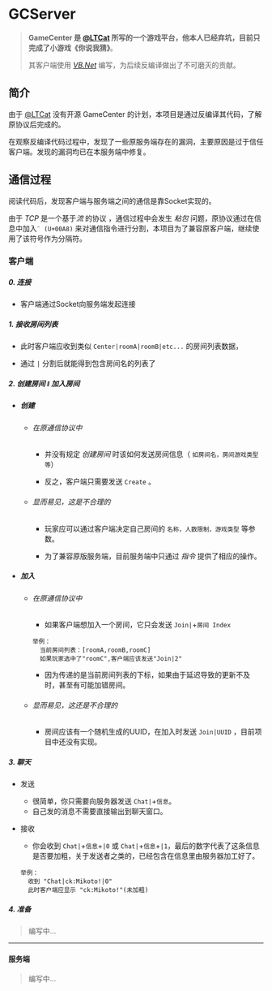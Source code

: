 # GCServer

> **GameCenter **是 [@LTCat](https://github.com/LTCatt) 所写的一个游戏平台，他本人已经弃坑，目前只完成了小游戏**《你说我猜》**。
>
> 其客户端使用 [*VB.Net*](https://en.wikipedia.org/wiki/Visual_Basic_.NET) 编写，为后续反编译做出了不可磨灭的贡献。



## 简介

由于 [@LTCat](https://github.com/LTCatt) 没有开源 GameCenter 的计划，本项目是通过反编译其代码，了解原协议后完成的。

在观察反编译代码过程中，发现了一些原服务端存在的漏洞，主要原因是过于信任客户端。发现的漏洞均已在本服务端中修复。



## 通信过程

阅读代码后，发现客户端与服务端之间的通信是靠Socket实现的。

由于 *TCP* 是一个基于*流* 的协议 ，通信过程中会发生 *粘包* 问题，原协议通过在信息中加入`¨ (U+00A8)` 来对通信指令进行分割，本项目为了兼容原客户端，继续使用了该符号作为分隔符。



### 客户端

#####  0. 连接

  * 客户端通过Socket向服务端发起连接

##### 1. 接收房间列表

  * 此时客户端应收到类似 `Center|roomA|roomB|etc...` 的房间列表数据，

  * 通过 `|` 分割后就能得到包含房间名的列表了

##### 2. 创建房间 ǁ 加入房间

* ##### 创建

  * ###### 在原通信协议中

    * 并没有规定 *创建房间* 时该如何发送房间信息（ `如房间名，房间游戏类型等`）

    * 反之，客户端只需要发送 `Create` 。

  * ######  显而易见，这是不合理的

    * 玩家应可以通过客户端决定自己房间的 `名称，人数限制，游戏类型` 等参数。

    * 为了兼容原版服务端，目前服务端中只通过 *指令* 提供了相应的操作。

* ##### 加入
  * ###### 在原通信协议中
    * 如果客户端想加入一个房间，它只会发送 `Join|`+`房间 Index`
    ```
    举例：
      当前房间列表：[roomA,roomB,roomC]
      如果玩家选中了"roomC",客户端应该发送"Join|2"
    ```
    * 因为传递的是当前房间列表的下标，如果由于延迟导致的更新不及时，甚至有可能加错房间。

  * ###### 显而易见，这还是不合理的
    * 房间应该有一个随机生成的UUID，在加入时发送 `Join|UUID` ，目前项目中还没有实现。

##### 3. 聊天

* 发送
  
  * 很简单，你只需要向服务器发送 `Chat|`+`信息`。
  * 自己发的消息不需要直接输出到聊天窗口。
* 接收
  * 你会收到 `Chat|`+`信息`+`|0` 或 `Chat|`+`信息`+`|1`，最后的数字代表了这条信息是否要加粗，关于发送者之类的，已经包含在信息里由服务器加工好了。
  ```
  举例：
    收到 "Chat|ck:Mikoto!|0"
    此时客户端应显示 "ck:Mikoto!"(未加粗)
  ```

##### 4. 准备

> 编写中...



---

#### 服务端
> 编写中...
